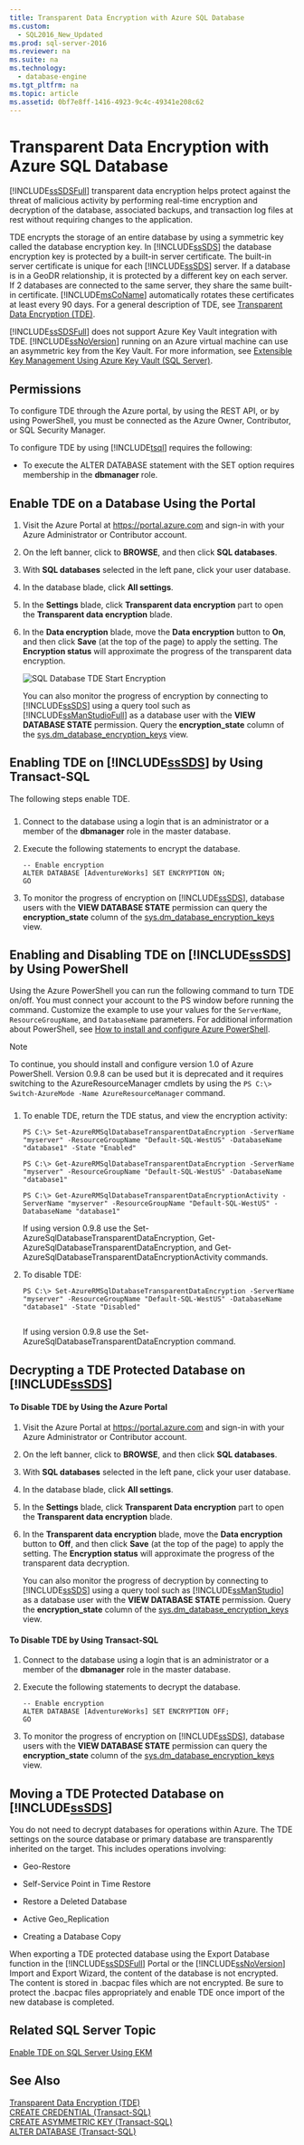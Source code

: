 ```yaml
---
title: Transparent Data Encryption with Azure SQL Database
ms.custom: 
  - SQL2016_New_Updated
ms.prod: sql-server-2016
ms.reviewer: na
ms.suite: na
ms.technology: 
  - database-engine
ms.tgt_pltfrm: na
ms.topic: article
ms.assetid: 0bf7e8ff-1416-4923-9c4c-49341e208c62
---
```

# Transparent Data Encryption with Azure SQL Database
  [!INCLUDE[ssSDSFull](../../Token/Other/ssSDSfull_md.md)] transparent data encryption helps protect against the threat of malicious activity by performing real\-time encryption and decryption of the database, associated backups, and transaction log files at rest without requiring changes to the application.  
  
 TDE encrypts the storage of an entire database by using a symmetric key called the database encryption key. In [!INCLUDE[ssSDS](../../Token/Other/ssSDS_md.md)] the database encryption key is protected by a built\-in server certificate. The built\-in server certificate is unique for each [!INCLUDE[ssSDS](../../Token/Other/ssSDS_md.md)] server. If a database is in a GeoDR relationship, it is protected by a different key on each server. If 2 databases are connected to the same server, they share the same built\-in certificate. [!INCLUDE[msCoName](../../Token/Other/msCoName_md.md)] automatically rotates these certificates at least every 90 days. For a general description of TDE, see [Transparent Data Encryption &#40;TDE&#41;](../../Topics/TopicNameNotContainA/Transparent-Data-Encryption--TDE-.md).  
  
 [!INCLUDE[ssSDSFull](../../Token/Other/ssSDSfull_md.md)] does not support Azure Key Vault integration with TDE. [!INCLUDE[ssNoVersion](../../Token/Other/ssNoVersion_md.md)] running on an Azure virtual machine can use an asymmetric key from the Key Vault. For more information, see [Extensible Key Management Using Azure Key Vault &#40;SQL Server&#41;](../../Topics/TopicNameNotContainA/Extensible-Key-Management-Using-Azure-Key-Vault--SQL-Server-.md).  
  
##  <a name="Permissions"></a> Permissions  
 To configure TDE through the Azure portal, by using the REST API, or by using PowerShell, you must be connected as the Azure Owner, Contributor, or SQL Security Manager.  
  
 To configure TDE by using [!INCLUDE[tsql](../../Token/Other/tsql_md.md)] requires the following:  
  
-   To execute the ALTER DATABASE statement with the SET option requires membership in the **dbmanager** role.  
  
##  <a name="Preview"></a> Enable TDE on a Database Using the Portal  
  
1.  Visit the Azure Portal at [https:\/\/portal.azure.com](https://portal.azure.com) and sign\-in with your Azure Administrator or Contributor account.  
  
2.  On the left banner, click to **BROWSE**, and then click **SQL databases**.  
  
3.  With **SQL databases** selected in the left pane, click your user database.  
  
4.  In the database blade, click **All settings**.  
  
5.  In the **Settings** blade, click **Transparent data encryption** part to open the **Transparent data encryption** blade.  
  
6.  In the **Data encryption** blade, move the **Data encryption** button to **On**, and then click **Save** \(at the top of the page\) to apply the setting. The **Encryption status** will approximate the progress of the transparent data encryption.  
  
     ![SQL Database TDE Start Encryption](../../Images/Image/ImageNotContaina/SQLDB_TDE_Encrypt.png "SQLDB_TDE_Encrypt")  
  
     You can also monitor the progress of encryption by connecting to [!INCLUDE[ssSDS](../../Token/Other/ssSDS_md.md)] using a query tool such as [!INCLUDE[ssManStudioFull](../../Token/Other/ssManStudioFull_md.md)] as a database user with the **VIEW DATABASE STATE** permission. Query the **encryption\_state** column of the [sys.dm\_database\_encryption\_keys](../Topic/sys.dm_database_encryption_keys%20\(Transact-SQL\).md) view.  
  
##  <a name="Encrypt"></a> Enabling TDE on [!INCLUDE[ssSDS](../../Token/Other/ssSDS_md.md)] by Using Transact\-SQL  
 The following steps enable TDE.  
  
###  <a name="TsqlProcedure"></a>  
  
1.  Connect to the database using a login that is an administrator or a member of the **dbmanager** role in the master database.  
  
2.  Execute the following statements to encrypt the database.  
  
    ```  
    -- Enable encryption  
    ALTER DATABASE [AdventureWorks] SET ENCRYPTION ON;  
    GO  
    ```  
  
3.  To monitor the progress of encryption on [!INCLUDE[ssSDS](../../Token/Other/ssSDS_md.md)], database users with the **VIEW DATABASE STATE** permission can query the **encryption\_state** column of the [sys.dm\_database\_encryption\_keys](../Topic/sys.dm_database_encryption_keys%20\(Transact-SQL\).md) view.  
  
##  <a name="EncryptPS"></a> Enabling and Disabling TDE on [!INCLUDE[ssSDS](../../Token/Other/ssSDS_md.md)] by Using PowerShell  
 Using the Azure PowerShell you can run the following command to turn TDE on\/off. You must connect your account to the PS window before running the command. Customize the example to use your values for the `ServerName`, `ResourceGroupName`, and `DatabaseName` parameters. For additional information about PowerShell, see [How to install and configure Azure PowerShell](http://azure.microsoft.com/documentation/articles/powershell-install-configure/).  
  
> [!NOTE]  
>  To continue, you  should install and configure version 1.0 of Azure PowerShell. Version 0.9.8 can be used but it is deprecated and it requires switching to the AzureResourceManager cmdlets by using the `PS C:\> Switch-AzureMode -Name AzureResourceManager` command.  
  
###  <a name="PSlProcedure"></a>  
  
1.  To enable TDE, return the TDE status, and view the encryption activity:  
  
    ```  
    PS C:\> Set-AzureRMSqlDatabaseTransparentDataEncryption -ServerName "myserver" -ResourceGroupName "Default-SQL-WestUS" -DatabaseName "database1" -State "Enabled"  
  
    PS C:\> Get-AzureRMSqlDatabaseTransparentDataEncryption -ServerName "myserver" -ResourceGroupName "Default-SQL-WestUS" -DatabaseName "database1"  
  
    PS C:\> Get-AzureRMSqlDatabaseTransparentDataEncryptionActivity -ServerName "myserver" -ResourceGroupName "Default-SQL-WestUS" -DatabaseName "database1"  
    ```  
  
     If using version 0.9.8 use the Set\-AzureSqlDatabaseTransparentDataEncryption, Get\-AzureSqlDatabaseTransparentDataEncryption, and Get\-AzureSqlDatabaseTransparentDataEncryptionActivity commands.  
  
2.  To disable TDE:  
  
    ```  
    PS C:\> Set-AzureRMSqlDatabaseTransparentDataEncryption -ServerName "myserver" -ResourceGroupName "Default-SQL-WestUS" -DatabaseName "database1" -State "Disabled"  
  
    ```  
  
     If using version 0.9.8 use the Set\-AzureSqlDatabaseTransparentDataEncryption command.  
  
##  <a name="Decrypt"></a> Decrypting a TDE Protected Database on [!INCLUDE[ssSDS](../../Token/Other/ssSDS_md.md)]  
  
#### To Disable TDE by Using the Azure Portal  
  
1.  Visit the Azure Portal at [https:\/\/portal.azure.com](https://portal.azure.com) and sign\-in with your Azure Administrator or Contributor account.  
  
2.  On the left banner, click to **BROWSE**, and then click **SQL databases**.  
  
3.  With **SQL databases** selected in the left pane, click your user database.  
  
4.  In the database blade, click **All settings**.  
  
5.  In the **Settings** blade, click **Transparent Data encryption** part to open the **Transparent data encryption** blade.  
  
6.  In the **Transparent data encryption** blade, move the **Data encryption** button to **Off**, and then click **Save** \(at the top of the page\) to apply the setting. The **Encryption status** will approximate the progress of the transparent data decryption.  
  
     You can also monitor the progress of decryption by connecting to [!INCLUDE[ssSDS](../../Token/Other/ssSDS_md.md)] using a query tool such as [!INCLUDE[ssManStudio](../../Token/Other/ssManStudio_md.md)] as a database user with the **VIEW DATABASE STATE** permission. Query the **encryption\_state** column of the [sys.dm\_database\_encryption\_keys](../Topic/sys.dm_database_encryption_keys%20\(Transact-SQL\).md) view.  
  
#### To Disable TDE by Using Transact\-SQL  
  
1.  Connect to the database using a login that is an administrator or a member of the **dbmanager** role in the master database.  
  
2.  Execute the following statements to decrypt the database.  
  
    ```  
    -- Enable encryption  
    ALTER DATABASE [AdventureWorks] SET ENCRYPTION OFF;  
    GO  
    ```  
  
3.  To monitor the progress of encryption on [!INCLUDE[ssSDS](../../Token/Other/ssSDS_md.md)], database users with the **VIEW DATABASE STATE** permission can query the **encryption\_state** column of the [sys.dm\_database\_encryption\_keys](../Topic/sys.dm_database_encryption_keys%20\(Transact-SQL\).md) view.  
  
##  <a name="Working"></a> Moving a TDE Protected Database on [!INCLUDE[ssSDS](../../Token/Other/ssSDS_md.md)]  
 You do not need to decrypt databases for operations within Azure. The TDE settings on the source database or primary database are transparently inherited on the target. This includes operations involving:  
  
-   Geo\-Restore  
  
-   Self\-Service Point in Time Restore  
  
-   Restore a Deleted Database  
  
-   Active Geo\_Replication  
  
-   Creating a Database Copy  
  
 When exporting a TDE protected database using the Export Database function in the [!INCLUDE[ssSDSFull](../../Token/Other/ssSDSfull_md.md)] Portal or the [!INCLUDE[ssNoVersion](../../Token/Other/ssNoVersion_md.md)] Import and Export Wizard, the content of the database is not encrypted. The content is stored in .bacpac files which are not encrypted. Be sure to protect the .bacpac files appropriately and enable TDE once import of the new database is completed.  
  
## Related SQL Server Topic  
 [Enable TDE on SQL Server Using EKM](../../Topics/TopicNameNotContainA/Enable-TDE-on-SQL-Server-Using-EKM.md)  
  
## See Also  
 [Transparent Data Encryption &#40;TDE&#41;](../../Topics/TopicNameNotContainA/Transparent-Data-Encryption--TDE-.md)   
 [CREATE CREDENTIAL &#40;Transact-SQL&#41;](../Topic/CREATE%20CREDENTIAL%20\(Transact-SQL\).md)   
 [CREATE ASYMMETRIC KEY &#40;Transact-SQL&#41;](../Topic/CREATE%20ASYMMETRIC%20KEY%20\(Transact-SQL\).md)   
 [ALTER DATABASE &#40;Transact-SQL&#41;](../Topic/ALTER%20DATABASE%20\(Transact-SQL\).md)  
  
  